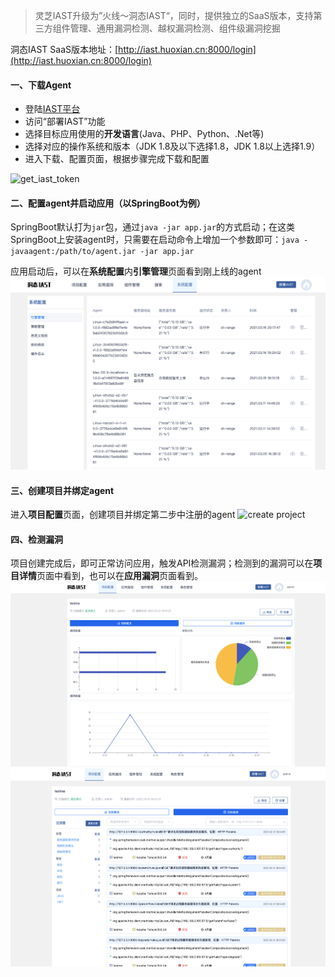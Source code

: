 > 灵芝IAST升级为”火线～洞态IAST“，同时，提供独立的SaaS版本，支持第三方组件管理、通用漏洞检测、越权漏洞检测、组件级漏洞挖掘

洞态IAST SaaS版本地址：[http://iast.huoxian.cn:8000/login](http://iast.huoxian.cn:8000/login)

#### 一、下载Agent
- 登陆[IAST平台](http://iast.huoxian.cn:8000/login)
- 访问“部署IAST”功能
- 选择目标应用使用的**开发语言**(Java、PHP、Python、.Net等)
- 选择对应的操作系统和版本（JDK 1.8及以下选择1.8，JDK 1.8以上选择1.9）
- 进入下载、配置页面，根据步骤完成下载和配置

![get_iast_token](../../doc/assets/tutorial/download_agent.gif)

#### 二、配置agent并启动应用（以SpringBoot为例）
SpringBoot默认打为`jar`包，通过`java -jar app.jar`的方式启动；在这类SpringBoot上安装agent时，只需要在启动命令上增加一个参数即可：`java -javaagent:/path/to/agent.jar -jar app.jar`

应用启动后，可以在**系统配置**内**引擎管理**页面看到刚上线的agent
![agent_list](../../doc/assets/tutorial/agent_list.png)

#### 三、创建项目并绑定agent
进入**项目配置**页面，创建项目并绑定第二步中注册的agent
![create project](../../doc/assets/tutorial/create_project.gif)

#### 四、检测漏洞
项目创建完成后，即可正常访问应用，触发API检测漏洞；检测到的漏洞可以在**项目详情**页面中看到，也可以在**应用漏洞**页面看到。
![project vul](../../doc/assets/tutorial/project_vul.png)
![project vul list](../../doc/assets/tutorial/project_vul_list.png)
